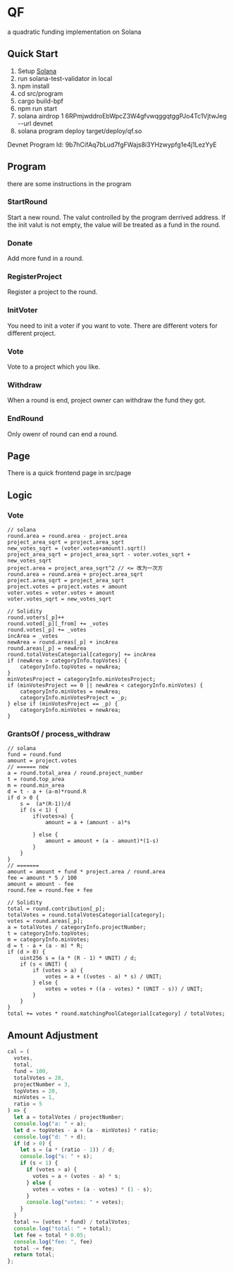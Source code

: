 # QF
a quadratic funding implementation on Solana

## Quick Start
1. Setup [Solana](https://github.com/solana-labs/solana)
2. run solana-test-validator in local
2. npm install
3. cd src/program
4. cargo build-bpf
5. npm run start
6. solana airdrop 1 6RPmjwddroEbWpcZ3W4gfvwqggqtggPJo4Tc1VjtwJeg --url devnet
7. solana program deploy target/deploy/qf.so

Devnet Program Id: 9b7hCifAq7bLud7fgFWajs8i3YHzwypfg1e4j1LezYyE
   
## Program

there are some instructions in the program

### StartRound

Start a new round. The valut controlled by the program derrived address. If the init valut is not empty, the value will be treated as a fund in the round.

### Donate

Add more fund in a round.

### RegisterProject

Register a project to the round.

### InitVoter

You need to init a voter if you want to vote. There are different voters for different project.


### Vote

Vote to a project which you like.

### Withdraw

When a round is end, project owner can withdraw the fund they got.

### EndRound

Only owenr of round can end a round.

## Page

There is a quick frontend page in src/page

## Logic

### Vote 

```
// solana
round.area = round.area - project.area
project_area_sqrt = project.area_sqrt
new_votes_sqrt = (voter.votes+amount).sqrt()
project_area_sqrt = project_area_sqrt - voter.votes_sqrt + new_votes_sqrt
project.area = project_area_sqrt^2 // <= 改为一次方
round.area = round.area + project.area_sqrt
project.area_sqrt = project_area_sqrt
project.votes = project.votes + amount
voter.votes = voter.votes + amount
voter.votes_sqrt = new_votes_sqrt

// Solidity
round.voters[_p]++
round.voted[_p][_from] += _votes
round.votes[_p] += _votes
incArea = _votes
newArea = round.areas[_p] + incArea
round.areas[_p] = newArea
round.totalVotesCategorial[category] += incArea
if (newArea > categoryInfo.topVotes) {
    categoryInfo.topVotes = newArea;
}
minVotesProject = categoryInfo.minVotesProject;
if (minVotesProject == 0 || newArea < categoryInfo.minVotes) {
    categoryInfo.minVotes = newArea;
    categoryInfo.minVotesProject = _p;
} else if (minVotesProject == _p) {
    categoryInfo.minVotes = newArea;
}
```

### GrantsOf / process_withdraw

```
// solana
fund = round.fund
amount = project.votes
// ====== new
a = round.total_area / round.project_number 
t = round.top_area
m = round.min_area 
d = t - a + (a-m)*round.R 
if d > 0 {
    s =  (a*(R-1))/d
    if (s < 1) {
        if(votes>a) {
            amount = a + (amount - a)*s

        } else {
            amount = amount + (a - amount)*(1-s)
        }
    } 
}
// =======
amount = amount + fund * project.area / round.area
fee = amount * 5 / 100
amount = amount - fee
round.fee = round.fee + fee

// Solidity
total = round.contribution[_p];
totalVotes = round.totalVotesCategorial[category];
votes = round.areas[_p];
a = totalVotes / categoryInfo.projectNumber;
t = categoryInfo.topVotes;
m = categoryInfo.minVotes;
d = t - a + (a - m) * R;
if (d > 0) {
    uint256 s = (a * (R - 1) * UNIT) / d;
    if (s < UNIT) {
        if (votes > a) {
            votes = a + ((votes - a) * s) / UNIT;
        } else {
            votes = votes + ((a - votes) * (UNIT - s)) / UNIT;
        }
    }
}
total += votes * round.matchingPoolCategorial[category] / totalVotes;
```

## Amount Adjustment

```js
cal = (
  votes,
  total,
  fund = 100,
  totalVotes = 28,
  projectNumber = 3,
  topVotes = 20,
  minVotes = 1,
  ratio = 5
) => {
  let a = totalVotes / projectNumber;
  console.log("a: " + a);
  let d = topVotes - a + (a - minVotes) * ratio;
  console.log("d: " + d);
  if (d > 0) {
    let s = (a * (ratio - 1)) / d;
    console.log("s: " + s);
    if (s < 1) {
      if (votes > a) {
        votes = a + (votes - a) * s;
      } else {
        votes = votes + (a - votes) * (1 - s);
      }
      console.log("votes: " + votes);
    }
  }
  total += (votes * fund) / totalVotes;
  console.log("total: " + total);
  let fee = total * 0.05;
  console.log("fee: ", fee)
  total -= fee;
  return total;
};
```